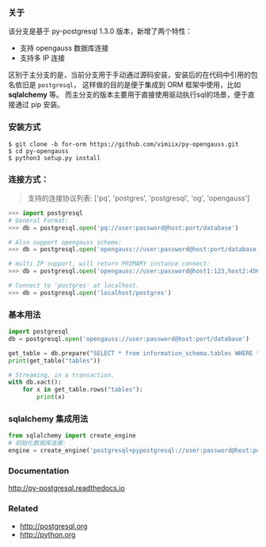 ### 关于

该分支是基于 py-postgresql 1.3.0 版本，新增了两个特性：
- 支持 opengauss 数据库连接
- 支持多 IP 连接

区别于主分支的是，当前分支用于手动通过源码安装，安装后的在代码中引用的包名依旧是 `postgresql`，
这样做的目的是便于集成到 ORM 框架中使用，比如 **sqlalchemy** 等。
而主分支的版本主要用于直接使用驱动执行sql的场景，便于直接通过 pip 安装。

### 安装方式

	$ git clone -b for-orm https://github.com/vimiix/py-opengauss.git
	$ cd py-opengauss
	$ python3 setup.py install

### 连接方式：

> 支持的连接协议列表: ['pq', 'postgres', 'postgresql', 'og', 'opengauss']

```python
>>> import postgresql
# General Format:
>>> db = postgresql.open('pq://user:password@host:port/database')

# Also support opengauss scheme:
>>> db = postgresql.open('opengauss://user:password@host:port/database')

# multi IP support, will return PRIMARY instance connect:
>>> db = postgresql.open('opengauss://user:password@host1:123,host2:456/database')

# Connect to 'postgres' at localhost.
>>> db = postgresql.open('localhost/postgres')
```

### 基本用法

```python
import postgresql
db = postgresql.open('opengauss://user:password@host:port/database')

get_table = db.prepare("SELECT * from information_schema.tables WHERE table_name = $1")
print(get_table("tables"))

# Streaming, in a transaction.
with db.xact():
	for x in get_table.rows("tables"):
		print(x)
```

### sqlalchemy 集成用法

```python
from sqlalchemy import create_engine
# 初始化数据库连接:
engine = create_engine('postgresql+pypostgresql://user:password@host:port/db')
```

### Documentation

http://py-postgresql.readthedocs.io

### Related

- http://postgresql.org
- http://python.org
